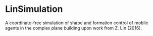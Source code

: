 # LinSimulation
A coordinate-free simulation of shape and formation control of mobile agents in the complex plane building upon work from Z. Lin (2016).
